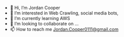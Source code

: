 - 👋 Hi, I’m Jordan Cooper
- 👀 I’m interested in Web Crawling, social media bots, 
- 🌱 I’m currently learning AWS
- 💞️ I’m looking to collaborate on ...
- 📫 How to reach me Jordan.Cooper0111@gmail.com

<!---
jcooper0111/jcooper0111 is a ✨ special ✨ repository because its `README.md` (this file) appears on your GitHub profile.
You can click the Preview link to take a look at your changes.
--->
